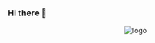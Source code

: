 ### Hi there 👋

<p align="center">
  <img  src="https://user-images.githubusercontent.com/37074372/161335145-7eb3dc69-9f2a-4971-9856-5d8e9122d048.gif" alt="logo"/>
</p>



<!--
**indigo-sadland/indigo-sadland** is a ✨ _special_ ✨ repository because its `README.md` (this file) appears on your GitHub profile.

Here are some ideas to get you started:

- 🔭 I’m currently working on ...
- 🌱 I’m currently learning ...
- 👯 I’m looking to collaborate on ...
- 🤔 I’m looking for help with ...
- 💬 Ask me about ...
- 📫 How to reach me: ...
- 😄 Pronouns: ...
- ⚡ Fun fact: ...
-->
